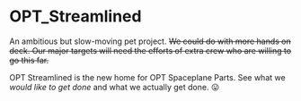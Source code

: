 # OPT_Streamlined
An ambitious but slow-moving pet project. ~~We could do with more hands on deck. Our major targets will need the efforts of extra crew who are willing to go this far.~~ 

OPT Streamlined is the new home for OPT Spaceplane Parts. See what we *would like to get done* and what we actually get done. :stuck_out_tongue:

